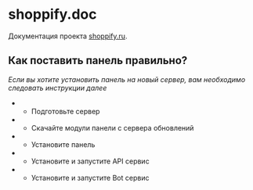 # shoppify.doc

Документация проекта [shoppify.ru](https://hello.shoppify.ru).

## Как поставить панель правильно?

_Если вы хотите установить панель на новый сервер, вам необходимо следовать инструкции далее_

* - Подготовьте сервер
* - Скачайте модули панели с сервера обновлений
* - Установите панель
* - Установите и запустите API сервис
* - Установите и запустите Bot сервис


